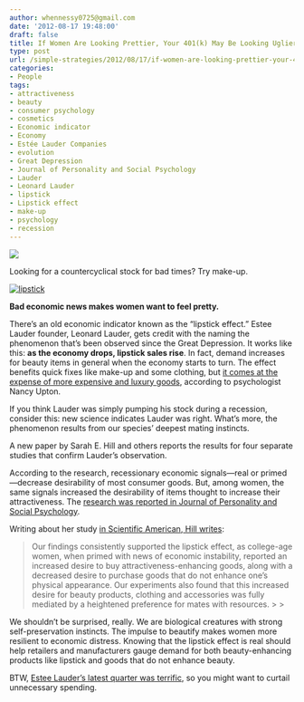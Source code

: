 ```yaml
---
author: whennessy0725@gmail.com
date: '2012-08-17 19:48:00'
draft: false
title: If Women Are Looking Prettier, Your 401(k) May Be Looking Uglier
type: post
url: /simple-strategies/2012/08/17/if-women-are-looking-prettier-your-401k-may-be-looking-uglier
categories:
- People
tags:
- attractiveness
- beauty
- consumer psychology
- cosmetics
- Economic indicator
- Economy
- Estée Lauder Companies
- evolution
- Great Depression
- Journal of Personality and Social Psychology
- Lauder
- Leonard Lauder
- lipstick
- Lipstick effect
- make-up
- psychology
- recession
---
```


![](http://static1.squarespace.com/static/56c87f52356fb0ec8c23c9b7/56d09050d9fd567b5dd38d8b/56d09058d9fd567b5dd38e02/1456509781909/lipstick.jpg)

  



Looking for a countercyclical stock for bad times? Try make-up.




[![lipstick](http://static1.squarespace.com/static/56c87f52356fb0ec8c23c9b7/t/56d09102d9fd567b5dd39b6f/1456509186887/lipstick_thumb.jpg)
](http://static1.squarespace.com/static/56c87f52356fb0ec8c23c9b7/t/56d09102d9fd567b5dd39b6d/1456509186803/lipstick.jpg)




**Bad economic news makes women want to feel pretty.**




There’s an old economic indicator known as the “lipstick effect.” Estee Lauder founder, Leonard Lauder, gets credit with the naming the phenomenon that’s been observed since the Great Depression. It works like this: **as the economy drops, lipstick sales rise**. In fact, demand increases for beauty items in general when the economy starts to turn. The effect benefits quick fixes like make-up and some clothing, but [it comes at the expense of more expensive and luxury goods](http://phys.org/news152385593.html), according to psychologist Nancy Upton.




If you think Lauder was simply pumping his stock during a recession, consider this: new science indicates Lauder was right. What’s more, the phenomenon results from our species’ deepest mating instincts.




A new paper by Sarah E. Hill and others reports the results for four separate studies that confirm Lauder’s observation.




According to the research, recessionary economic signals—real or primed—decrease desirability of most consumer goods. But, among women, the same signals increased the desirability of items thought to increase their attractiveness. The [research was reported in Journal of Personality and Social Psychology](http://personal.tcu.edu/sehill/LipstickEffectMS20March2012.pdf).




Writing about her study [in Scientific American, Hill writes](http://blogs.scientificamerican.com/guest-blog/2012/06/27/lipstick-the-recession-and-evolutionary-psychology/):




<blockquote>Our findings consistently supported the lipstick effect, as college-age women, when primed with news of economic instability, reported an increased desire to buy attractiveness-enhancing goods, along with a decreased desire to purchase goods that do not enhance one’s physical appearance. Our experiments also found that this increased desire for beauty products, clothing and accessories was fully mediated by a heightened preference for mates with resources.
> 
> 
</blockquote>




We shouldn’t be surprised, really. We are biological creatures with strong self-preservation instincts. The impulse to beautify makes women more resilient to economic distress. Knowing that the lipstick effect is real should help retailers and manufacturers gauge demand for both beauty-enhancing products like lipstick and goods that do not enhance beauty.




BTW, [Estee Lauder’s latest quarter was terrific](http://www.businessinsider.com/estee-lauder-earnings-lipstick-indicator-2012-8), so you might want to curtail unnecessary spending.
